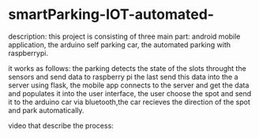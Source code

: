 # smartParking-IOT-automated-
description:
this project is consisting of three main part:
android mobile application,
the arduino self parking car,
the automated parking with raspberrypi.





it works as follows: the parking detects the state of the slots throught the sensors and send data to raspberry pi the last send this data into the a server using flask,
the mobile app connects to the server and get the data and populates it into the user interface, the user choose the spot and send it to the arduino car via bluetooth,the car recieves the direction of the spot and park automatically.

video that describe the process: 
